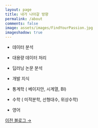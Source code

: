 ```yaml
---
layout: page
title: 내가 나아갈 방향
permalink: /about
comments: false
image: assets/images/FindYourPassion.jpg
imageshadow: true
---
```


* 데이터 분석

* 대용량 데이터 처리

* 딥러닝 논문 분석

* 개발 지식

* 통계학 ( 베이지안, 시계열, BI)

* 수학 ( 미적분학, 선형대수, 위상수학)

* 영어

<a target="_blank" href="http://jfun.tistory.com/" class="btn btn-dark"> 이전 블로그 &rarr;</a>

